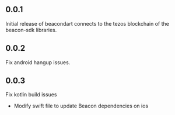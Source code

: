 ## 0.0.1

Initial release of beacondart connects to the tezos blockchain of the beacon-sdk libraries.


## 0.0.2

Fix android hangup issues.


## 0.0.3

Fix kotlin build issues
- Modify swift file to update Beacon dependencies on ios
